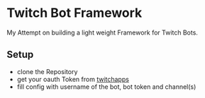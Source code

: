 # Twitch Bot Framework
My Attempt on building a light weight Framework for Twitch Bots.

## Setup
- clone the Repository
- get your oauth Token from [twitchapps](https://twitchapps.com/tmi)
- fill config with username of the bot, bot token and channel(s)


